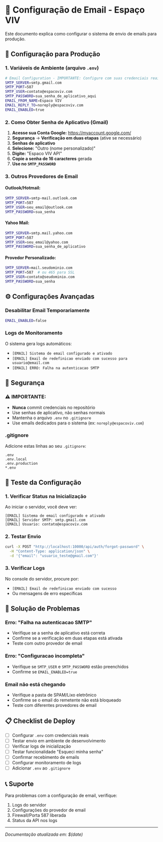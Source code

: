 # 📧 Configuração de Email - Espaço VIV

Este documento explica como configurar o sistema de envio de emails para produção.

## 🚀 Configuração para Produção

### 1. Variáveis de Ambiente (arquivo `.env`)

```bash
# Email Configuration - IMPORTANTE: Configure com suas credenciais reais
SMTP_SERVER=smtp.gmail.com
SMTP_PORT=587
SMTP_USER=contato@espacoviv.com
SMTP_PASSWORD=sua_senha_de_aplicativo_aqui
EMAIL_FROM_NAME=Espaco VIV
EMAIL_REPLY_TO=noreply@espacoviv.com
EMAIL_ENABLED=true
```

### 2. Como Obter Senha de Aplicativo (Gmail)

1. **Acesse sua Conta Google:** https://myaccount.google.com/
2. **Segurança** → **Verificação em duas etapas** (ative se necessário)
3. **Senhas de aplicativo**
4. **Selecione:** "Outro (nome personalizado)"
5. **Digite:** "Espaco VIV API"
6. **Copie a senha de 16 caracteres** gerada
7. **Use no `SMTP_PASSWORD`**

### 3. Outros Provedores de Email

#### **Outlook/Hotmail:**
```bash
SMTP_SERVER=smtp-mail.outlook.com
SMTP_PORT=587
SMTP_USER=seu_email@outlook.com
SMTP_PASSWORD=sua_senha
```

#### **Yahoo Mail:**
```bash
SMTP_SERVER=smtp.mail.yahoo.com
SMTP_PORT=587
SMTP_USER=seu_email@yahoo.com
SMTP_PASSWORD=sua_senha_de_aplicativo
```

#### **Provedor Personalizado:**
```bash
SMTP_SERVER=mail.seudominio.com
SMTP_PORT=587  # ou 465 para SSL
SMTP_USER=contato@seudominio.com
SMTP_PASSWORD=sua_senha
```

## ⚙️ Configurações Avançadas

### Desabilitar Email Temporariamente
```bash
EMAIL_ENABLED=false
```

### Logs de Monitoramento
O sistema gera logs automáticos:
- `[EMAIL] Sistema de email configurado e ativado`
- `[EMAIL] Email de redefinicao enviado com sucesso para usuario@email.com`
- `[EMAIL] ERRO: Falha na autenticacao SMTP`

## 🔐 Segurança

### ⚠️ IMPORTANTE:
- **Nunca** commit credenciais no repositório
- Use senhas de aplicativo, não senhas normais
- Mantenha o arquivo `.env` no `.gitignore`
- Use emails dedicados para o sistema (ex: `noreply@espacoviv.com`)

### .gitignore
Adicione estas linhas ao seu `.gitignore`:
```
.env
.env.local
.env.production
*.env
```

## 🧪 Teste da Configuração

### 1. Verificar Status na Inicialização
Ao iniciar o servidor, você deve ver:
```
[EMAIL] Sistema de email configurado e ativado
[EMAIL] Servidor SMTP: smtp.gmail.com
[EMAIL] Usuario: contato@espacoviv.com
```

### 2. Testar Envio
```bash
curl -X POST "http://localhost:10000/api/auth/forgot-password" \
  -H "Content-Type: application/json" \
  -d '{"email": "usuario_teste@gmail.com"}'
```

### 3. Verificar Logs
No console do servidor, procure por:
- `[EMAIL] Email de redefinicao enviado com sucesso`
- Ou mensagens de erro específicas

## 🔧 Solução de Problemas

### Erro: "Falha na autenticacao SMTP"
- Verifique se a senha de aplicativo está correta
- Confirme se a verificação em duas etapas está ativada
- Teste com outro provedor de email

### Erro: "Configuracao incompleta"
- Verifique se `SMTP_USER` e `SMTP_PASSWORD` estão preenchidos
- Confirme se `EMAIL_ENABLED=true`

### Email não está chegando
- Verifique a pasta de SPAM/Lixo eletrônico
- Confirme se o email do remetente não está bloqueado
- Teste com diferentes provedores de email

## 📋 Checklist de Deploy

- [ ] Configurar `.env` com credenciais reais
- [ ] Testar envio em ambiente de desenvolvimento
- [ ] Verificar logs de inicialização
- [ ] Testar funcionalidade "Esqueci minha senha"
- [ ] Confirmar recebimento de emails
- [ ] Configurar monitoramento de logs
- [ ] Adicionar `.env` ao `.gitignore`

## 📞 Suporte

Para problemas com a configuração de email, verifique:
1. Logs do servidor
2. Configurações do provedor de email
3. Firewall/Porta 587 liberada
4. Status da API nos logs

---
*Documentação atualizada em: $(date)*
